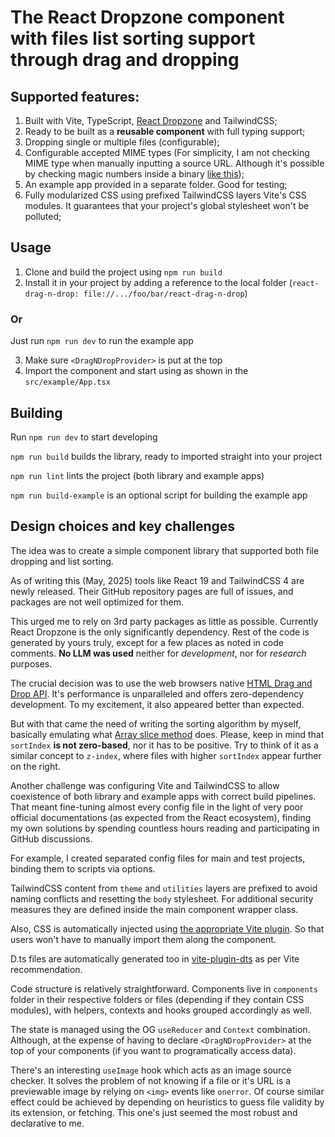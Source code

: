 # The React Dropzone component with files list sorting support through drag and dropping

## Supported features:
1) Built with Vite, TypeScript, [React Dropzone](https://react-dropzone.js.org/) and TailwindCSS;
2) Ready to be built as a **reusable component** with full typing support;
3) Dropping single or multiple files (configurable);
4) Configurable accepted MIME types (For simplicity, I am not checking MIME type when manually inputting a source URL. Although it's possible by checking magic numbers inside a binary [like this](https://gist.github.com/topalex/ad13f76150e0b36de3c4a3d5ba8dc63a));
5) An example app provided in a separate folder. Good for testing;
6) Fully modularized CSS using prefixed TailwindCSS layers Vite's CSS modules. It guarantees that your project's global stylesheet won't be polluted;

## Usage
1) Clone and build the project using `npm run build`
2) Install it in your project by adding a reference to the local folder (`react-drag-n-drop: file://.../foo/bar/react-drag-n-drop`)
### Or
Just run `npm run dev` to run the example app

3) Make sure `<DragNDropProvider>` is put at the top
4) Import the component and start using as shown in the `src/example/App.tsx`

## Building
Run `npm run dev` to start developing

`npm run build` builds the library, ready to imported straight into your project

`npm run lint` lints the project (both library and example apps)

`npm run build-example` is an optional script for building the example app

## Design choices and key challenges
The idea was to create a simple component library that supported both file dropping and list sorting.

As of writing this (May, 2025) tools like React 19 and TailwindCSS 4 are newly released. Their GitHub repository pages are full of issues, and packages are not well optimized for them.

This urged me to rely on 3rd party packages as little as possible. Currently React Dropzone is the only significantly dependency. Rest of the code is generated by yours truly, except for a few places as noted in code comments. **No LLM was used** neither for *development*, nor for *research* purposes.

The crucial decision was to use the web browsers native [HTML Drag and Drop API](https://developer.mozilla.org/en-US/docs/Web/API/HTML_Drag_and_Drop_API). It's performance is unparalleled and offers zero-dependency development. To my excitement, it also appeared better than expected.

But with that came the need of writing the sorting algorithm by myself, basically emulating what [Array slice method](https://developer.mozilla.org/en-US/docs/Web/JavaScript/Reference/Global_Objects/Array/splice) does. Please, keep in mind that `sortIndex` **is not zero-based**, nor it has to be positive. Try to think of it as a similar concept to `z-index`, where files with higher `sortIndex` appear further on the right.

Another challenge was configuring Vite and TailwindCSS to allow coexistence of both library and example apps with correct build pipelines. That meant fine-tuning almost every config file in the light of very poor official documentations (as expected from the React ecosystem), finding my own solutions by spending countless hours reading and participating in GitHub discussions.

For example, I created separated config files for main and test projects, binding them to scripts via options.

TailwindCSS content from `theme` and `utilities` layers are prefixed to avoid naming conflicts and resetting the `body` stylesheet. For additional security measures they are defined inside the main component wrapper class.

Also, CSS is automatically injected using [the appropriate Vite plugin](https://github.com/emosheeep/vite-plugin-lib-inject-css). So that users won't have to manually import them along the component.

D.ts files are automatically generated too in [vite-plugin-dts](https://www.npmjs.com/package/vite-plugin-dts) as per Vite recommendation.

Code structure is relatively straightforward. Components live in `components` folder in their respective folders or files (depending if they contain CSS modules), with helpers, contexts and hooks grouped accordingly as well.

The state is managed using the OG `useReducer` and `Context` combination. Although, at the expense of having to declare `<DragNDropProvider>` at the top of your components (if you want to programatically access data).

There's an interesting `useImage` hook which acts as an image source checker. It solves the problem of not knowing if a file or it's URL is a previewable image by relying on `<img>` events like `onerror`. Of course similar effect could be achieved by depending on heuristics to guess file validity by its extension, or fetching. This one's just seemed the most robust and declarative to me.
